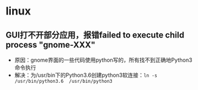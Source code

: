 # linux

## GUI打不开部分应用，报错failed to execute child process "gnome-XXX"

- 原因：gnome界面的一些代码使用python写的，所有找不到正确地Python3命令执行
- 解决：为/usr/bin下的Python3.6创建python3软连接：`ln -s /usr/bin/python3.6  /usr/bin/python3`

